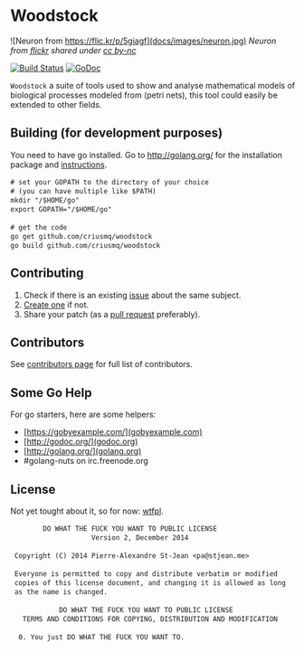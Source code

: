 # Woodstock

![Neuron from https://flic.kr/p/5giagf](docs/images/neuron.jpg)
_Neuron from [flickr](https://flic.kr/p/5giagf) shared under 
[cc by-nc](https://creativecommons.org/licenses/by-nc/2.0/)_

[![Build Status](https://drone.io/github.com/criusmq/woodstock/status.png)](https://drone.io/github.com/criusmq/woodstock/latest)
[![GoDoc](https://godoc.org/github.com/criusmq/woodstock?status.png)](http://godoc.org/github.com/criusmq/woodstock)

`Woodstock` a suite of tools used to show and analyse mathematical models of 
biological processes modeled from (petri nets), this tool could easily be
extended to other fields.

## Building (for development purposes)

You need to have go installed. Go to http://golang.org/ for the installation
package and [instructions](http://golang.org/doc/install).

    # set your GOPATH to the directory of your choice 
    # (you can have multiple like $PATH)
    mkdir "/$HOME/go"    
    export GOPATH="/$HOME/go"    
    
    # get the code
    go get github.com/criusmq/woodstock
    go build github.com/criusmq/woodstock
    
## Contributing

1. Check if there is an existing 
    [issue](https://github.com/criusmq/woodstock/issues) about the same subject.
2. [Create one](https://github.com/criusmq/woodstock/issues/new) if not.
3. Share your patch (as a 
    [pull request](https://github.com/criusmq/woodstock/pulls) preferably).

## Contributors
See [contributors page](https://github.com/criusmq/woodstock/graphs/contributors)
for full list of contributors.

## Some Go Help

For go starters, here are some helpers:

- [https://gobyexample.com/](gobyexample.com)
- [http://godoc.org/](godoc.org)
- [http://golang.org/](golang.org)
- #golang-nuts on irc.freenode.org

## License

Not yet tought about it, so for now: [wtfpl](http://www.wtfpl.net/).

            DO WHAT THE FUCK YOU WANT TO PUBLIC LICENSE 
                        Version 2, December 2014 

     Copyright (C) 2014 Pierre-Alexandre St-Jean <pa@stjean.me> 

     Everyone is permitted to copy and distribute verbatim or modified 
     copies of this license document, and changing it is allowed as long 
     as the name is changed. 

                DO WHAT THE FUCK YOU WANT TO PUBLIC LICENSE 
       TERMS AND CONDITIONS FOR COPYING, DISTRIBUTION AND MODIFICATION 

      0. You just DO WHAT THE FUCK YOU WANT TO.

